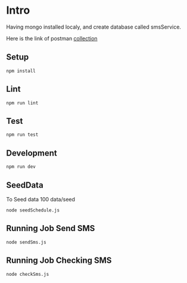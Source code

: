 # Intro

Having mongo installed localy, and create database called smsService.

Here is the link of postman [collection](https://www.getpostman.com/collections/a43ec84890287e96547a)

## Setup

```
npm install
```

## Lint

```
npm run lint
```

## Test

```
npm run test
```

## Development

```
npm run dev
```

## SeedData

To Seed data 100 data/seed

```
node seedSchedule.js
```

## Running Job Send SMS


```
node sendSms.js
```

## Running Job Checking SMS


```
node checkSms.js
```
